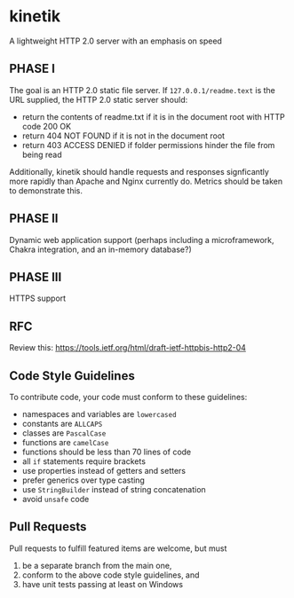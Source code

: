 # kinetik
A lightweight HTTP 2.0 server with an emphasis on speed

## PHASE I
The goal is an HTTP 2.0 static file server.  If `127.0.0.1/readme.text`
is the URL supplied, the HTTP 2.0 static server should:
- return the contents of readme.txt if it is in the document root with HTTP code 200 OK
- return 404 NOT FOUND if it is not in the document root
- return 403 ACCESS DENIED if folder permissions hinder the file from being read  
  
Additionally, kinetik should handle requests and responses signficantly more rapidly than 
Apache and Nginx currently do.  Metrics should be taken to demonstrate this.

## PHASE II
Dynamic web application support (perhaps including a microframework, Chakra integration, 
and an in-memory database?)

## PHASE III
HTTPS support

## RFC
Review this: https://tools.ietf.org/html/draft-ietf-httpbis-http2-04

## Code Style Guidelines
To contribute code, your code must conform to these guidelines:
- namespaces and variables are `lowercased`
- constants are `ALLCAPS`
- classes are `PascalCase`
- functions are `camelCase`
- functions should be less than 70 lines of code
- all `if` statements require brackets
- use properties instead of getters and setters
- prefer generics over type casting
- use `StringBuilder` instead of string concatenation
- avoid `unsafe` code

## Pull Requests
Pull requests to fulfill featured items are welcome, but must  
1) be a separate branch from the main one,  
2) conform to the above code style guidelines, and  
3) have unit tests passing at least on Windows
